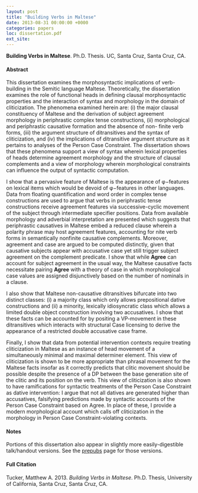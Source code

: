 ```yaml
---
layout: post
title: "Building Verbs in Maltese"
date: 2013-08-31 00:00:00 +0000
categories: papers
loc: dissertation.pdf
ext_site: 
---
```


**Building Verbs in Maltese**. Ph.D. Thesis. UC, Santa Cruz, Santa Cruz, CA.

<!---more--->

#### Abstract

This dissertation examines the morphosyntactic implications of verb-building in the Semitic language Maltese. Theoretically, the dissertation examines the role of functional heads in defining clausal morphosyntactic properties and the interaction of syntax and morphology in the domain of cliticization. The phenomena examined herein are: (i) the major clausal constituency of Maltese and the derivation of subject agreement morphology in periphrastic complex tense constructions, (ii) morphological and periphrastic causative formation and the absence of non- finite verb forms, (iii) the argument structure of ditransitives and the syntax of cliticization, and (iv) the implications of ditransitive argument structure as it pertains to analyses of the Person Case Constraint. The dissertation shows that these phenomena support a view of syntax wherein lexical properties of heads determine agreement morphology and the structure of clausal complements and a view of morphology wherein morphological constraints can influence the output of syntactic computation.


I show that a pervasive feature of Maltese is the appearance of φ−features on lexical items which would be devoid of φ−features in other languages. Data from floating quantification and word order in complex tense constructions are used to argue that verbs in periphrastic tense constructions receive agreement features via successive-cyclic movement of the subject through intermediate specifier positions. Data from available morphology and adverbial interpretation are presented which suggests that periphrastic causatives in Maltese embed a reduced clause wherein a polarity phrase may host agreement features, accounting for  nite verb forms in semantically nonfinite causative complements. Moreover, agreement and case are argued to be computed distinctly, given that causative subjects appear with accusative case yet still trigger subject agreement on the complement predicate. I show that while **Agree** can account for subject agreement in the usual way, the Maltese causative facts necessitate pairing **Agree** with a theory of case in which morphological case values are assigned disjunctively based on the number of nominals in a clause.

I also show that Maltese non-causative ditransitives bifurcate into two distinct classes: (i) a majority class which only allows prepositional dative constructions and (ii) a minority, lexically idiosyncratic class which allows a limited double object construction involving two accusatives. I show that these facts can be accounted for by positing a VP-movement in these ditransitives which interacts with structural Case licensing to derive the appearance of a restricted double accusative case frame.

Finally, I show that data from potential intervention contexts require treating cliticization in Maltese as an instance of head movement of a simultaneously minimal and maximal determiner element. This view of cliticization is shown to be more appropriate than phrasal movement for the Maltese facts insofar as it correctly predicts that clitic movement should be possible despite the presence of a DP between the base generation site of the clitic and its position on the verb. This view of cliticization is also shown to have ramifications for syntactic treatments of the Person Case Constraint as dative intervention: I argue that not all datives are generated higher than accusatives, falsifying predictions made by syntactic accounts of the Person Case Constraint based on Agree. In place of these, I provide a modern morphological account which calls off cliticization in the morphology in Person Case Constraint-violating contexts.


#### Notes

Portions of this dissertation also appear in slightly more easily-digestible talk/handout versions. See the [prepubs](/recents/) page for those versions.


#### Full Citation

Tucker, Matthew A. 2013. _Building Verbs in Maltese_. Ph.D. Thesis, University of California, Santa Cruz, Santa Cruz, CA.